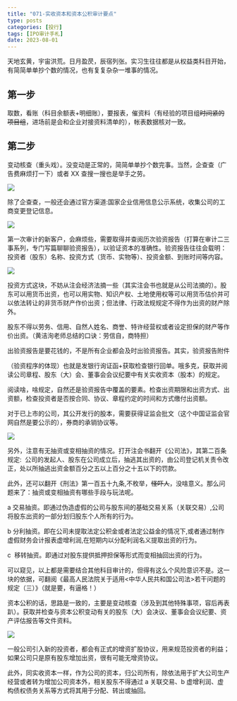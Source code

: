 ```yaml
---
title: "071-实收资本和资本公积审计要点"
type: posts
categories: [投行]
tags: [IPO审计手札]
date: 2023-08-01
---
```

天地玄黄，宇宙洪荒。日月盈昃，辰宿列张。实习生往往都是从权益类科目开始，有简简单单抄个数的情况，也有复复杂杂一堆事的情况。

## 第一步
取数，看账（科目余额表+明细账），要报表，催资料（有经验的项目组~~时间紧的项目组~~，进场前是会和企业对接资料清单的），帐表数据核对一致。

## 第二步
变动核查（重头戏）。没变动是正常的，简简单单抄个数完事。当然，企查查（广告费麻烦打一下）或者 XX 查搜一搜也是举手之劳。

![](https://cdn.staticaly.com/gh/richffan/img@main/obsidian/IPO/071-实收资本和资本公积审计要点_1.webp)

除了企查查，一般还会通过官方渠道:国家企业信用信息公示系统，收集公司的工商变更登记信息。

![](https://cdn.staticaly.com/gh/richffan/img@main/obsidian/IPO/071-实收资本和资本公积审计要点_2.webp)

第一次审计的新客户，会麻烦些，需要取得并查阅历次验资报告（打算在审计二三事系列，专门写篇聊聊验资报告），以验证资本的准确性。验资报告往往会载明：投资者（股东）名称、投资方式（货币、实物等）、投资金额、到账时间等内容。

![](https://cdn.staticaly.com/gh/richffan/img@main/obsidian/IPO/071-实收资本和资本公积审计要点_3.webp)

投资方式这块，不妨从注会经济法摘一些（其实注会书也就是从公司法摘的）。股东可以用货币出资，也可以用实物、知识产权、土地使用权等可以用货币估价并可以依法转让的非货币财产作价出资；但法律、行政法规规定不得作为出资的财产除外。

股东不得以劳务、信用、自然人姓名、商誉、特许经营权或者设定担保的财产等作价出资。（黄洁洵老师总结的口诀：劳信自，商特担）

出验资报告是要花钱的，不是所有企业都会及时出验资报告。其实，验资报告附件

（验资程序的体现）也就是发银行询证函+获取检查银行回单。哦多克，获取并阅读公司章程、股东（大）会、董事会会议纪要中有关实收资本（股本）的规定。

阅读啥，啥规定，自然还是验资报告中覆盖的要素。检查出资期限和出资方式、出资额，检查投资者是否按合同、协议、章程约定的时间和方式缴付出资额。

对于已上市的公司，其公开发行的股本，需要获得证监会批文（这个中国证监会官网自然是要公示的），券商的承销协议等。

![](https://cdn.staticaly.com/gh/richffan/img@main/obsidian/IPO/071-实收资本和资本公积审计要点_4.webp)

另外，注意有无抽资或变相抽资的情况。打开注会书翻开《公司法》，其第二百条规定:  公司的发起人、股东在公司成立后，抽逃其出资的，由公司登记机关责令改正，处以所抽逃出资金额百分之五以上百分之十五以下的罚款。

此外，还可以翻开《刑法》第一百五十九条,不枚举，~~怪吓人~~，没啥意义。那么问题来了：抽资或变相抽资有哪些手段与玩法呢。

a 交易抽资。即通过伪造虚假的公司与股东间的基础交易关系（关联交易）,公司将股东出资的一部分划归股东个人所有的行为。

b 分利抽资。即在公司未提取法定公积金或者法定公益金的情况下,或者通过制作虚假财务会计报表虚增利润,在短期内以分配利润名义提取出资的行为。

c  移转抽资。即通过对股东提供抵押担保等形式而变相抽回出资的行为。

可以窥见，以上都是需要结合其他科目审计的，但得有这么个风险意识不是。这一块的依据，可翻阅《最高人民法院关于适用<中华人民共和国公司法>若干问题的规定（三）》（就是要，有逼格！）

资本公积的话，思路是一致的，主要是变动核查（涉及到其他特殊事项，容后再表趴）。获取并检查与资本公积变动有关的股东（大）会决议、董事会会议纪要、资产评估报告等文件资料。

![](https://cdn.staticaly.com/gh/richffan/img@main/obsidian/IPO/071-实收资本和资本公积审计要点_5.webp)

一般公司引入新的投资者，都会有正式的增资扩股协议，用来规范投资者的利益；如果公司只是原有股东增加出资，很有可能无增资协议。

此外，同实收资本一样，作为公司的资本，归公司所有，除依法用于扩大公司生产经营或者转为增加公司资本外，相关股东不得通过 a 关联交易、b 虚增利润、虚构债权债务关系等方式将其用于分配、转出或抽回。